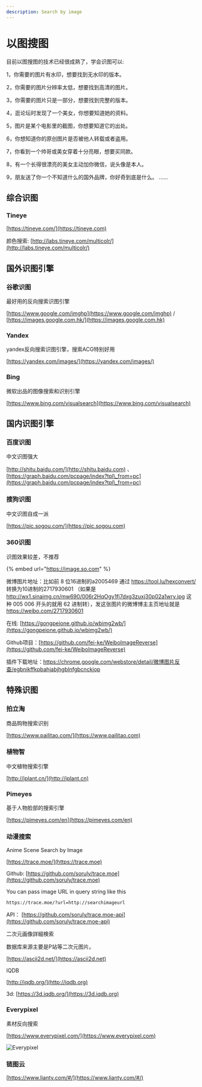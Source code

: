 ```yaml
---
description: Search by image
---
```


# 以图搜图

目前以图搜图的技术已经很成熟了，学会识图可以:

1，你需要的图片有水印，想要找到无水印的版本。

&#x20;2，你需要的图片分辨率太低，想要找到高清的图片。&#x20;

3，你需要的图片只是一部分，想要找到完整的版本。

&#x20;4，逛论坛时发现了一个美女，你想要知道她的资料。

&#x20;5，图片是某个电影里的截图，你想要知道它的出处。

&#x20;6，你想知道你的原创图片是否被他人转载或者盗用。

&#x20;7，你看到一个帅哥或美女穿着十分亮眼，想要买同款。&#x20;

8，有一个长得很漂亮的美女主动加你微信，说头像是本人。

&#x20;9，朋友送了你一个不知道什么的国外品牌，你好奇到底是什么。 ......

## 综合识图

### Tineye

[https://tineye.com/](https://tineye.com)

颜色搜索: [http://labs.tineye.com/multicolr/](http://labs.tineye.com/multicolr/)

## 国外识图引擎

### 谷歌识图

最好用的反向搜索识图引擎

[https://www.google.com/imghp](https://www.google.com/imghp) / [https://images.google.com.hk/](https://images.google.com.hk)

### Yandex

yandex反向搜索识图引擎，搜索ACG特别好用

[https://yandex.com/images/](https://yandex.com/images/)

### Bing

微软出品的图像搜索和识别引擎

[https://www.bing.com/visualsearch](https://www.bing.com/visualsearch)

## 国内识图引擎

### 百度识图

中文识图强大

[http://shitu.baidu.com/](http://shitu.baidu.com) 、 [https://graph.baidu.com/pcpage/index?tpl\_from=pc](https://graph.baidu.com/pcpage/index?tpl\_from=pc)

### 搜狗识图

中文识图自成一派

[https://pic.sogou.com/](https://pic.sogou.com)

### 360识图

识图效果较差，不推荐

{% embed url="https://image.so.com" %}

微博图片地址：比如前 8 位16进制的a2005469 通过 https://tool.lu/hexconvert/ 转换为10进制的2717930601 （如果是 http://wx1.sinaimg.cn/mw690/006r2HqOgy1fj7dxg3zuxj30p02a1wry.jpg 这种 005 006 开头的就用 62 进制转），发这张图片的微博博主主页地址就是 https://weibo.com/2717930601

在线: [https://gongpeione.github.io/wbimg2wb/](https://gongpeione.github.io/wbimg2wb/)

Github项目：[https://github.com/fei-ke/WeiboImageReverse](https://github.com/fei-ke/WeiboImageReverse)

插件下载地址：https://chrome.google.com/webstore/detail/微博图片反查/egbnikffkpbahjabjhgblnfgbcnckjop



## 特殊识图

### 拍立淘

商品购物搜索识别

[https://www.pailitao.com/](https://www.pailitao.com)

### 植物智

中文植物搜索引擎

[http://iplant.cn/](http://iplant.cn)

### Pimeyes

基于人物脸部的搜索引擎

[https://pimeyes.com/en](https://pimeyes.com/en)

### 动漫搜索

Anime Scene Search by Image

[https://trace.moe/](https://trace.moe)

Github: [https://github.com/soruly/trace.moe](https://github.com/soruly/trace.moe)

You can pass image URL in query string like this

```
https://trace.moe/?url=http://searchimageurl
```

API： [https://github.com/soruly/trace.moe-api](https://github.com/soruly/trace.moe-api)

二次元画像詳細検索

数据库来源主要是P站等二次元图片。

[https://ascii2d.net/](https://ascii2d.net)

IQDB

[http://iqdb.org/](http://iqdb.org)

3d: [https://3d.iqdb.org/](https://3d.iqdb.org)

### Everypixel

素材反向搜索

[https://www.everypixel.com/](https://www.everypixel.com)

![Everypixel](https://i.postimg.cc/RFpnftdR/image.png)

### 链图云

[https://www.lianty.com/#/](https://www.lianty.com/#/)
